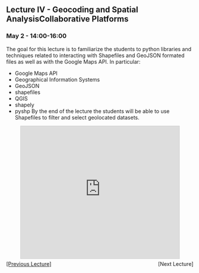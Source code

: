 ## Lecture IV - Geocoding and Spatial AnalysisCollaborative Platforms

### May 2 - 14:00-16:00

The goal for this lecture is to familiarize the students to python libraries and techniques related to interacting with Shapefiles and GeoJSON formated files as well as with the Google Maps API.
In particular:
  * Google Maps API
  * Geographical Information Systems
  * GeoJSON
  * shapefiles
  * QGIS
  * shapely
  * pyshp
By the end of the lecture the students will be able to use Shapefiles to filter and select geolocated datasets.

<center>
<iframe src="https://www.slideshare.net/slideshow/embed_code/key/5yOALAsWJPxhx6" width="427" height="356" frameborder="0" marginwidth="0" marginheight="0" scrolling="no" style="border:1px solid #CCC; border-width:1px; margin-bottom:5px; max-width: 100%;" allowfullscreen> </iframe>
</center>

<div align="left" style="float: left;"><a href="/TorinoCourse/lecture3">[Previous Lecture]</a></div><div align="right" style="float: right;"><!--a href="/TorinoCourse/lecture5"-->[Next Lecture]<!--/a--></div>